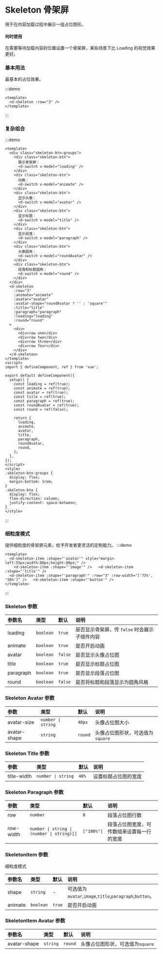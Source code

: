 # Skeleton 骨架屏

用于在内容加载过程中展示一组占位图形。

#### 何时使用

在需要等待加载内容的位置设置一个骨架屏，某些场景下比 Loading 的视觉效果更好。

### 基本用法

最基本的占位效果。

:::demo

```vue
<template>
  <d-skeleton :row="3" />
</template>
```

:::

### 复杂组合

:::demo

```vue
<template>
  <div class="skeleton-btn-groups">
    <div class="skeleton-btn">
      展示骨架屏：
      <d-switch v-model="loading" />
    </div>
    <div class="skeleton-btn">
      动画：
      <d-switch v-model="animate" />
    </div>
    <div class="skeleton-btn">
      显示头像：
      <d-switch v-model="avatar" />
    </div>
    <div class="skeleton-btn">
      显示标题：
      <d-switch v-model="title" />
    </div>
    <div class="skeleton-btn">
      显示段落：
      <d-switch v-model="paragraph" />
    </div>
    <div class="skeleton-btn">
      头像圆角：
      <d-switch v-model="roundAvatar" />
    </div>
    <div class="skeleton-btn">
      段落和标题圆角：
      <d-switch v-model="round" />
    </div>
  </div>
  <d-skeleton
    :row="3"
    :animate="animate"
    :avatar="avatar"
    :avatar-shape="roundAvatar ? '' : 'square'"
    :title="title"
    :paragraph="paragraph"
    :loading="loading"
    :round="round"
  >
    <div>
      <div>row one</div>
      <div>row two</div>
      <div>row three</div>
      <div>row four</div>
    </div>
  </d-skeleton>
</template>
<script>
import { defineComponent, ref } from 'vue';

export default defineComponent({
  setup() {
    const loading = ref(true);
    const animate = ref(true);
    const avatar = ref(true);
    const title = ref(true);
    const paragraph = ref(true);
    const roundAvatar = ref(true);
    const round = ref(false);

    return {
      loading,
      animate,
      avatar,
      title,
      paragraph,
      roundAvatar,
      round,
    };
  },
});
</script>
<style>
.skeleton-btn-groups {
  display: flex;
  margin-bottom: 1rem;
}
.skeleton-btn {
  display: flex;
  flex-direction: column;
  justify-content: space-between;
}
</style>
```

:::

### 细粒度模式

提供细粒度的骨架屏元素，给予开发者更灵活的定制能力。
:::demo

```vue
<template>
  <d-skeleton-item :shape="'avatar'" style="margin-left:55px;width:80px;height:80px;" />
    <d-skeleton-item :shape="'image'" />   <d-skeleton-item :shape="'title'" />  
  <d-skeleton-item :shape="'paragraph'" :row="3" :row-width="['75%', '50%']" />   <d-skeleton-item :shape="'button'" />
</template>
```

:::

### Skeleton 参数

| 参数名    | 类型      | 默认    | 说明                                          |
| :-------- | :-------- | :------ | :-------------------------------------------- |
| loading   | `boolean` | `true`  | 是否显示骨架屏，传 `false` 时会展示子组件内容 |
| animate   | `boolean` | `true`  | 是否开启动画                                  |
| avatar    | `boolean` | `false` | 是否显示头像占位图                            |
| title     | `boolean` | `true`  | 是否显示标题占位图                            |
| paragraph | `boolean` | `true`  | 是否显示段落占位图                            |
| round     | `boolean` | `false` | 是否将标题和段落显示为圆角风格                |

### Skeleton Avatar 参数

| 参数         | 类型               | 默认    | 说明                             |
| :----------- | :----------------- | :------ | :------------------------------- |
| avatar-size  | `number \| string` | `40px`  | 头像占位图大小                   |
| avatar-shape | `string`           | `round` | 头像占位图形状，可选值为`square` |

### Skeleton Title 参数

| 参数        | 类型               | 默认  | 说明                 |
| :---------- | :----------------- | :---- | :------------------- |
| title-width | `number \| string` | `40%` | 设置标题占位图的宽度 |

### Skeleton Paragraph 参数

| 参数      | 类型                                       | 默认       | 说明                                       |
| :-------- | :----------------------------------------- | :--------- | :----------------------------------------- |
| row       | `number`                                   | `0`        | 段落占位图行数                             |
| row-width | `number \| string \| (number \| string)[]` | `["100%"]` | 段落占位图宽度，可传数组来设置每一行的宽度 |

### SkeletonItem 参数

细粒度模式

| 参数名  | 类型      | 默认   | 说明                                                    |
| :------ | :-------- | :----- | :------------------------------------------------------ |
| shape   | `string`  | -      | 可选值为`avatar`,`image`,`title`,`paragraph`,`button`。 |
| animate | `boolean` | `true` | 是否开启动画                                            |

### SkeletonItem Avatar 参数

| 参数名       | 类型     | 默认    | 说明                             |
| :----------- | :------- | :------ | :------------------------------- |
| avatar-shape | `string` | `round` | 头像占位图形状，可选值为`square` |
